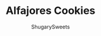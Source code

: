 ---
layout: ../../layouts/MarkdownPostLayout.astro
title: Alfajores Cookies
author: ShugarySweets
pubDate: 2022-04-26
description: "Make traditional Latin American cookies at home! Buttery shortbread cookies are sandwiched with dulce de leche and a sprinkle of coconut in this easy Alfajores cookie recipe."
image_url: https://www.shugarysweets.com/wp-content/uploads/2022/05/alfajores-facebook.jpg
tags: ["Cookies","Argentinian"]
calories: 94
protein: 1
carbohydrates: 12
fats: 5
fiber: 0
ingredients: ["½ cup powdered sugar","1 1/4 cups all-purpose flour","3/4 cup cornstarch","1 teaspoon baking powder","8 Tablespoons (1/2 cup) unsalted butter, softened ","2 large eggs","1 teaspoon vanilla extract","1 can (13.4 ounce) dulce de leche","⅓ cup shredded coconut"]
serves: 24
time: "1 hour 22 minutes"
prepTime: "10 minutes"
instructions: ["In a large mixing bowl, combine the sugar, flour, cornstarch, and baking powder.","To the bowl, add in the softened butter, mixing until combined (using the paddle attachment of a stand mixer). Mixture will resemble coarse crumbs.","Add in eggs and vanilla extract. Mix on medium-low speed until the dough is combined (the consistency of shortbread dough).","Roll the dough on parchment paper until 1/4-inch thick. Slide parchment onto a baking sheet and chill in the refrigerator for at least 30 minutes.","Preheat oven to 350 degrees F. Line cookie sheet with parchment paper.","Remove from refrigerator, and using a 2-inch biscuit cutter to cut circles. Place on baking sheet and bake for 11-13 minutes, until edges begin to lightly brown.","Remove from oven and cool completely before filling.","Fill a piping bag with the dulce de leche. Add about 1-2 Tablespoons per cookie sandwich. Be sure to pipe all the way to edges to allow the coconut to stick.","Dip edges into shredded coconut, if desired. Store in refrigerator until dulce de leche hardens, about 30 minutes."]
nutrition: ["94 calories","12 grams carbohydrates","26 milligrams cholesterol","5 grams fat","0 grams fiber","1 grams protein","3 grams saturated fat","61 milligrams sodium","3 grams sugar","0 grams trans fat","1 grams unsaturated fat"]
---